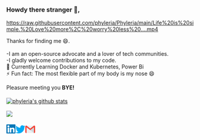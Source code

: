 ### Howdy there stranger 👋,
https://raw.githubusercontent.com/phyleria/Phyleria/main/Life%20is%20simple.%20Love%20more%2C%20worry%20less%20....mp4



Thanks for finding me 😄. <br><br>
-I am an open-source advocate and a lover of tech communities. <br>
-I gladly welcome contributions to my code.<br>
🌱 Currently Learning Docker and Kubernetes, Power Bi <br>
⚡ Fun fact: The most flexible part of my body is my nose 😄
<br>

 
Pleasure meeting you <b>BYE!</b>
<br><br>
<a href="https://github.com/phyleria/github-readme-stats">
  <img align="center" src="https://github-readme-stats.vercel.app/api?username=phyleria&show_icons=true&include_all_commits=true&theme=cobalt" alt="phyleria's github stats" />
</a><br><br>
![](https://komarev.com/ghpvc/?username=phyleria&color=blueviolet)
 <a href="https://www.linkedin.com/in/phyllis-atieno-ab7826182/"><br><br>
    <img align="left" alt="Hargun | Linkedin" width="24px" src="https://github.com/hargun79/hargun79/blob/master/Assets/Linkedin.svg" />
  </a>
  <a href="https://twitter.com/___Leria">
    <img align="left" alt="Hargun | Twitter" width="26px" src="https://github.com/hargun79/hargun79/blob/master/Assets/Twitter.svg" />
  </a>
  <a href="mailto:atienophyllis032@gmail.com">
    <img align="left" alt="Hargun | Gmail" width="26px" src="https://github.com/hargun79/hargun79/blob/master/Assets/Gmail.svg" />
  </a>


<!--
**phyleria/phyleria** is a ✨ _special_ ✨ repository because its `README.md` (this file) appears on your GitHub profile.

Here are some ideas to get you started:

- 🔭 I’m currently working on ...
- 🌱 I’m currently learning ...
- 👯 I’m looking to collaborate on ...
- 🤔 I’m looking for help with ...
- 💬 Ask me about ...
- 📫 How to reach me: ...
- 😄 Pronouns: ...
- ⚡ Fun fact: ...
-->
